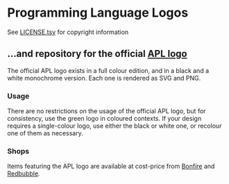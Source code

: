 # Programming Language Logos

See [LICENSE.tsv](./LICENSE.tsv) for copyright information

## …and repository for the official [APL logo](https://apl.wiki/APL_logo)

The official APL logo exists in a full colour edition, and in a black and a white monochrome version. Each one is rendered as SVG and PNG.

### Usage

There are no restrictions on the usage of the official APL logo, but for consistency, use the green logo in coloured contexts. If your design requires a single-colour logo, use either the black or white one, or recolour one of them as necessary.

### Shops

Items featuring the APL logo are available at cost-price from [Bonfire](https://bonfire.com/store/apl-stuff/) and [Redbubble](https://www.redbubble.com/shop/ap/111813275).
